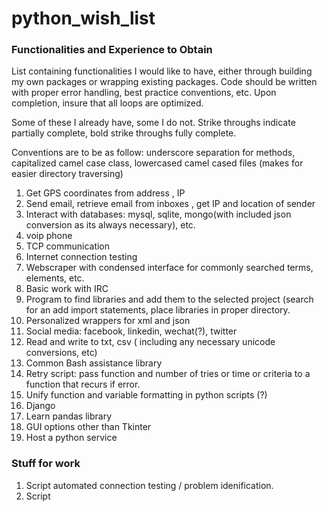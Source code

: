 # python_wish_list

### Functionalities and Experience to Obtain

List containing functionalities I would like to have, either through building my own packages or wrapping existing packages.  Code should be written with proper error handling, best practice conventions, etc.  Upon completion, insure that all loops are optimized.

Some of these I already have, some I do not.  Strike throughs indicate partially complete, bold strike throughs fully complete.

Conventions are to be as follow:  underscore separation for methods, capitalized camel case class, lowercased camel cased files (makes for easier directory traversing)

1. Get GPS coordinates from address , IP
2. Send email, retrieve email from inboxes , get IP and location of sender
3. Interact with databases: mysql, sqlite, mongo(with included json conversion as its always necessary), etc.
4. voip phone
5. TCP communication
6. Internet connection testing
7. Webscraper with condensed interface for commonly searched terms, elements, etc.
8. Basic work with IRC
9. Program to find libraries and add them to the selected project (search for an add import statements, place libraries in proper directory.
10. Personalized wrappers for xml and json
11. Social media: facebook, linkedin, wechat(?), twitter
12. Read and write to txt, csv ( including any necessary unicode conversions, etc)
13. Common Bash assistance library
14. Retry script:  pass function and number of tries or time or criteria to a function that recurs if error.
15. Unify function and variable formatting in python scripts (?)
16. Django
17. Learn pandas library
18. GUI options other than Tkinter
19. Host a python service

### Stuff for work

1. Script automated connection testing / problem idenification.
2. Script
